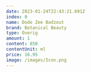 ```yaml
---
date: 2023-01-24T22:43:21.691Z
index: 0
name: Dode Zee Badzout
brand: Botanical Beauty
type: Overig
amount: 1
content: 850
contentUnit: ml
price: 16.95
image: /images/Icon.png
---
```

